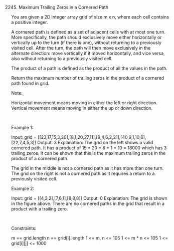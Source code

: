 2245. Maximum Trailing Zeros in a Cornered Path

You are given a 2D integer array grid of size m x n, where each cell contains a positive integer.

A cornered path is defined as a set of adjacent cells with at most one turn. More specifically, the path should exclusively move either horizontally or vertically up to the turn (if there is one), without returning to a previously visited cell. After the turn, the path will then move exclusively in the alternate direction: move vertically if it moved horizontally, and vice versa, also without returning to a previously visited cell.

The product of a path is defined as the product of all the values in the path.

Return the maximum number of trailing zeros in the product of a cornered path found in grid.

Note:

Horizontal movement means moving in either the left or right direction.
Vertical movement means moving in either the up or down direction.

 

Example 1:

Input: grid = [[23,17,15,3,20],[8,1,20,27,11],[9,4,6,2,21],[40,9,1,10,6],[22,7,4,5,3]]
Output: 3
Explanation: The grid on the left shows a valid cornered path.
It has a product of 15 * 20 * 6 * 1 * 10 = 18000 which has 3 trailing zeros.
It can be shown that this is the maximum trailing zeros in the product of a cornered path.

The grid in the middle is not a cornered path as it has more than one turn.
The grid on the right is not a cornered path as it requires a return to a previously visited cell.


Example 2:

Input: grid = [[4,3,2],[7,6,1],[8,8,8]]
Output: 0
Explanation: The grid is shown in the figure above.
There are no cornered paths in the grid that result in a product with a trailing zero.


 

Constraints:

m == grid.length
n == grid[i].length
1 <= m, n <= 105
1 <= m * n <= 105
1 <= grid[i][j] <= 1000